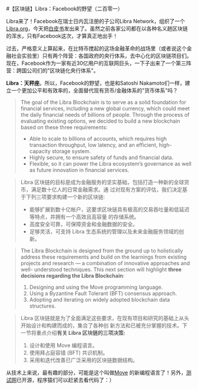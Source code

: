 #【区块链】Libra：Facebook的野望（二百零一）

Libra来了！Facebook在瑞士日内瓦注册的子公司Libra Network，组织了一个[Libra.org](https://libra.org/)，今天把[白皮书](https://libra.org/en-US/white-paper/)发出来了。虽然之前各家公司都在以各种名义趟区块链的浑水，只有Facebook这次，才算真正地出手！

过去，严格意义上算起来，在比特币搅起的这场金融革命的战场里（或者说这个金融社会实验里）只有两个阵营：各国政府的央行体系，去中心化的区块链项目们。现在，Facebook作为一家有近30亿用户的互联网巨头，一下子出来了一个第三阵营：跨国公司们的"区块链化央行体系"。

**Libra：天秤座**。所以，Facebook的野望，也是和Satoshi Nakamoto们一样，建立一个更加公平和有效率的，全面替代现有货币/金融体系的"货币体系"吗？

> The goal of the Libra Blockchain is to serve as a solid foundation for financial services, including a new global currency, which could meet the daily financial needs of billions of people. Through the process of evaluating existing options, we decided to build a new blockchain based on these three requirements:
>
> * Able to scale to billions of accounts, which requires high transaction throughput, low latency, and an efficient, high-capacity storage system.
> * Highly secure, to ensure safety of funds and financial data.
> * Flexible, so it can power the Libra ecosystem’s governance as well as future innovation in financial services.

> Libra 区块链的目标是成为金融服务的坚实基础，包括打造一种新的全球货币，满足数十亿人的日常金融需求。通 过对现有方案的评估，我们决定基于下列三项要求构建一个新的区块链:
>
> * 能够扩展到数十亿帐户，这要求区块链具有极高的交易吞吐量和低延迟等特点，并拥有一个高效且高容量 的存储系统。
> * 高度安全可靠，可保障资金和金融数据的安全。
> * 足够灵活，可支持 Libra 生态系统的管理以及未来金融服务领域的创新。

> The Libra Blockchain is designed from the ground up to holistically address these requirements and build on the learnings from existing projects and research — a combination of innovative approaches and well- understood techniques. This next section will highlight **three decisions regarding the Libra Blockchain**:
>
> 1. Designing and using the Move programming language.
> 2. Using a Byzantine Fault Tolerant (BFT) consensus approach.
> 3. Adopting and iterating on widely adopted blockchain data structures.

> Libra 区块链就是为了全面满足这些要求，在现有项目和研究的基础上从头开始设计和构建而成的，集合了各种创 新方法和已被充分掌握的技术。下一节将重点介绍**有关 Libra 区块链的三项决策:**
>
> 1. 设计和使用 Move 编程语言。
> 2. 使用拜占庭容错 (BFT) 共识机制。
> 3. 采用和迭代改善已广泛采用的区块链数据结构。

从技术上来说，最有趣的部分，可能是这个叫做[Move](https://developers.libra.org/docs/move-paper) 的新编程语言了！另外，[测试网](https://developers.libra.org/)已开源，程序猿们可以赶紧去看代码了：）

